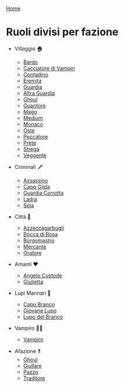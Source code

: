 [Home](/wherewolf-rules)

# Ruoli divisi per fazione

- Villaggio <span class='emoji'>🏠</span>
    - [Bardo](roles/bardo.md)
    - [Cacciatore di Vampiri](roles/cacciatore-di-vampiri.md)
    - [Contadino](roles/contadino.md)
    - [Eremita](roles/eremita.md)
    - [Guardia](roles/guardia.md)
    - [Altra Guardia](roles/guardia.md)
    - [Ghoul](roles/ghoul.md)
    - [Guaritore](roles/guaritore.md)
    - [Mago](roles/mago.md)
    - [Medium](roles/medium.md)
    - [Monaco](roles/monaco.md)
    - [Oste](roles/oste.md)
    - [Peccatore](roles/peccatore.md)
    - [Prete](roles/prete.md)
    - [Strega](roles/strega.md)
    - [Veggente](roles/veggente.md)

- Criminali <span class='emoji'>🗡️</span>
    - [Assassino](roles/assassino.md)
    - [Capo Gilda](roles/capo-gilda.md)
    - [Guardia Corrotta](roles/guardia-corrotta.md)
    - [Ladra](roles/ladra.md)
    - [Spia](roles/spia.md)

- Città <span class='emoji'>🏰</span>
    - [Azzeccagarbugli](roles/azzeccagarbugli.md)
    - [Bocca di Rosa](roles/bocca-di-rosa.md)
    - [Borgomastro](roles/borgomastro.md)
    - [Mercante](roles/mercante.md)
    - [Oratore](roles/oratore.md)

- Amanti <span class='emoji'>❤️</span>
    - [Angelo Custode](roles/angelo-custode.md)
    - [Giulietta](roles/giulietta.md)

- Lupi Mannari <span class='emoji'>🐺</span>
    - [Capo Branco](roles/capo-branco.md)
    - [Giovane Lupo](roles/giovane-lupo.md)
    - [Lupo del Branco](roles/lupo-del-branco.md)

- Vampiro <span class='emoji'>🧛‍♂️</span>
    - [Vampiro](roles/vampiro.md)

<!--- - Necromante <span class='emoji'>⚰️</span>
    - [Necromante](roels/necromante.md)

- Posseduto <span class='emoji'>👻</span>
    - Posseduto

- Inquisizione <span class='emoji'>⚰️</span>
    - Inquisitore
    - Templare
    - Boia --->

- Afazione <span class='emoji'>❓</span>
    - [Ghoul](roles/ghoul.md)
    - [Giullare](roles/giullare.md)
    - [Pazzo](roles/pazzo.md)
    - [Traditore](roles/traditore.md)
